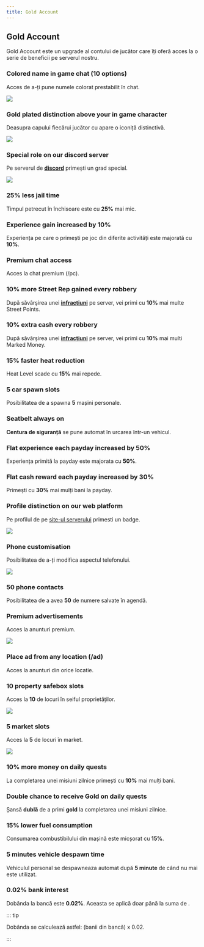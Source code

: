 ```yaml
---
title: Gold Account
---
```


## Gold  Account 

Gold Account este un upgrade al contului de jucător care îți oferă acces la o serie de beneficii pe serverul nostru.

### Colored name in game chat (10 options) 

Acces de a-ți pune numele colorat prestabilit în chat.

<Image src="https://i.imgur.com/fC46NWZ.png" />

### Gold plated distinction above your in game character

Deasupra capului fiecărui jucător cu <PremiumSubscription type='gold' /> apare o iconiță distinctivă.

<Image src="https://i.imgur.com/T15bEAD.png" />

### Special role on our discord server

Pe serverul de [**discord**](liberty.mp/discord) primești un grad special.

<Image src="https://i.imgur.com/038oVrr.png" />

###  25% less jail time

Timpul petrecut în închisoare este cu **25%** mai mic.

### Experience gain increased by 10%

Experiența pe care o primești pe joc din diferite activități este majorată cu **10%**.

### Premium chat access

Acces la chat premium (/pc).

### 10% more Street Rep gained every robbery

După săvârșirea unei [**infracțiuni**](../../illegal-activities/) pe server, vei primi cu **10%** mai multe Street Points.

### 10% extra cash every robbery

După săvârșirea unei [**infracțiuni**](../../illegal-activities/) pe server, vei primi cu **10%** mai multi Marked Money.

### 15% faster heat reduction

Heat Level scade cu **15%** mai repede.

###  5 car spawn slots

Posibilitatea de a spawna **5** mașini personale.

### Seatbelt always on

**Centura de siguranță** se pune automat în urcarea într-un vehicul.

### Flat experience each payday increased by 50%

Experiența primită la payday este majorata cu **50%**.

### Flat cash reward each payday increased by 30%

Primești cu **30%** mai mulți bani la payday. 

### Profile distinction on our web platform

Pe profilul de pe [site-ul serverului](https://ucp.liberty.mp/) primesti un badge.

<Image src="https://i.imgur.com/lSYQVD9.png" />

### Phone customisation

Posibilitatea de a-ți modifica aspectul telefonului.

<Image src="https://i.imgur.com/QzjWRW3.png" />

### 50 phone contacts

Posibilitatea de a avea **50** de numere salvate în agendă.

### Premium advertisements

Acces la anunturi premium. 

<Image src="https://i.imgur.com/AyQFMkU.png" />

###  Place ad from any location (/ad)

Acces la anunturi din orice locatie.

###  10 property safebox slots

Acces la **10** de locuri în seiful proprietăților.

<Image src="https://i.imgur.com/LwnpzGP.png" />

###  5 market slots

Acces la **5** de locuri în market.

<Image src="https://i.imgur.com/Kwtahpt.png" />

### 10% more money on daily quests

La completarea unei misiuni zilnice primești cu **10%** mai mulți bani.

### Double chance to receive Gold on daily quests

Șansă **dublă** de a primi **gold** la completarea unei misiuni zilnice.

###  15% lower fuel consumption

Consumarea combustibilului din mașină este micșorat cu **15%**.

### 5 minutes vehicle despawn time

Vehiculul personal se despawneaza automat după **5 minute** de când nu mai este utilizat.

### 0.02% bank interest

Dobânda la bancă este **0.02%**. Aceasta se aplică doar până la suma de <Dinero :amount="2_000_000" />.

::: tip 

Dobânda se calculează astfel: (banii din bancă) x 0.02.

:::
